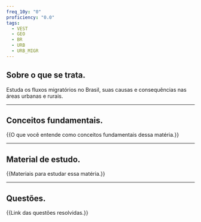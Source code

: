```yaml
---
freq_10y: "0"
proficiency: "0.0"
tags:
  - VEST
  - GEO
  - BR
  - URB
  - URB_MIGR
---
```

## Sobre o que se trata.

Estuda os fluxos migratórios no Brasil, suas causas e consequências nas áreas urbanas e rurais.

--- 
## Conceitos fundamentais.

{{O que você entende como conceitos fundamentais dessa matéria.}}

---
## Material de estudo.

{{Materiais para estudar essa matéria.}}

--- 
## Questões.

{{Link das questões resolvidas.}}